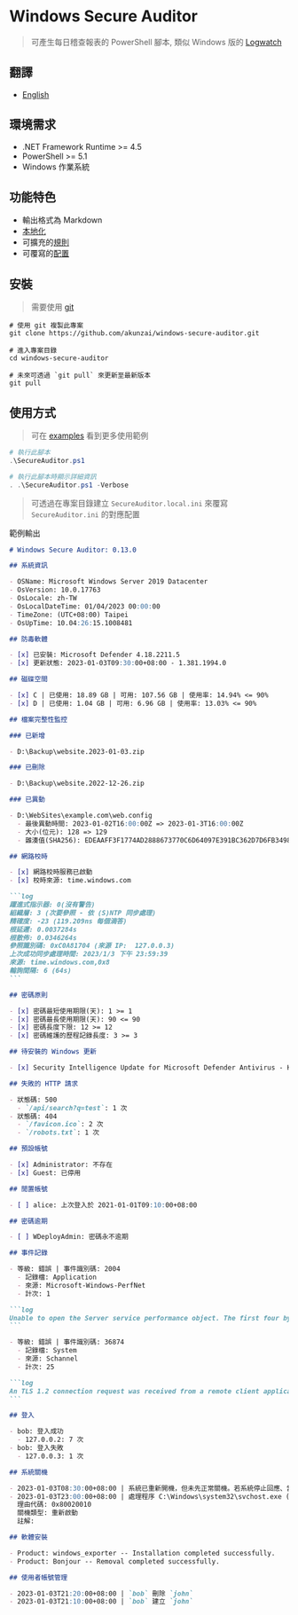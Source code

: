 # Windows Secure Auditor

> 可產生每日稽查報表的 PowerShell 腳本, 類似 Windows 版的 [Logwatch](https://sourceforge.net/projects/logwatch/)

## 翻譯

- [English](./README.md)

## 環境需求

- .NET Framework Runtime >= 4.5
- PowerShell >= 5.1
- Windows 作業系統

## 功能特色

- 輸出格式為 Markdown
- [本地化](https://learn.microsoft.com/powershell/module/microsoft.powershell.core/about/about_script_internationalization)
- 可擴充的[規則](./rules/)
- 可覆寫的[配置](./SecureAuditor.ini)

## 安裝

> 需要使用 [git](https://git-scm.com/downloads)

```powershll
# 使用 git 複製此專案
git clone https://github.com/akunzai/windows-secure-auditor.git

# 進入專案目錄
cd windows-secure-auditor

# 未來可透過 `git pull` 來更新至最新版本
git pull
```

## 使用方式

> 可在 [examples](./examples/) 看到更多使用範例

```powershell
# 執行此腳本
.\SecureAuditor.ps1

# 執行此腳本時顯示詳細資訊
. .\SecureAuditor.ps1 -Verbose
```

> 可透過在專案目錄建立 `SecureAuditor.local.ini` 來覆寫 `SecureAuditor.ini` 的對應配置

範例輸出

````markdown
# Windows Secure Auditor: 0.13.0

## 系統資訊

- OSName: Microsoft Windows Server 2019 Datacenter
- OsVersion: 10.0.17763
- OsLocale: zh-TW
- OsLocalDateTime: 01/04/2023 00:00:00
- TimeZone: (UTC+08:00) Taipei
- OsUpTime: 10.04:26:15.1008481

## 防毒軟體

- [x] 已安裝: Microsoft Defender 4.18.2211.5
- [x] 更新狀態: 2023-01-03T09:30:00+08:00 - 1.381.1994.0

## 磁碟空間

- [x] C | 已使用: 18.89 GB | 可用: 107.56 GB | 使用率: 14.94% <= 90%
- [x] D | 已使用: 1.04 GB | 可用: 6.96 GB | 使用率: 13.03% <= 90%

## 檔案完整性監控

### 已新增

- D:\Backup\website.2023-01-03.zip

### 已刪除

- D:\Backup\website.2022-12-26.zip

### 已異動

- D:\WebSites\example.com\web.config
  - 最後異動時間: 2023-01-02T16:00:00Z => 2023-01-3T16:00:00Z
  - 大小(位元): 128 => 129
  - 雜湊值(SHA256): EDEAAFF3F1774AD2888673770C6D64097E391BC362D7D6FB34982DDF0EFD18CB => E3B0C44298FC1C149AFBF4C8996FB92427AE41E4649B934CA495991B7852B855

## 網路校時

- [x] 網路校時服務已啟動
- [x] 校時來源: time.windows.com

```log
躍進式指示器: 0(沒有警告)
組織層: 3 (次要參照 - 依 (S)NTP 同步處理)
精確度: -23 (119.209ns 每個滴答)
根延遲: 0.0037284s
根散佈: 0.0346264s
參照識別碼: 0xC0A81704 (來源 IP:  127.0.0.3)
上次成功同步處理時間: 2023/1/3 下午 23:59:39
來源: time.windows.com,0x8
輪詢間隔: 6 (64s)
```

## 密碼原則

- [x] 密碼最短使用期限(天): 1 >= 1
- [x] 密碼最長使用期限(天): 90 <= 90
- [x] 密碼長度下限: 12 >= 12
- [x] 密碼維護的歷程記錄長度: 3 >= 3

## 待安裝的 Windows 更新

- [x] Security Intelligence Update for Microsoft Defender Antivirus - KB2267602 (Version 1.381.1969.0)

## 失敗的 HTTP 請求

- 狀態碼: 500
  - `/api/search?q=test`: 1 次
- 狀態碼: 404
  - `/favicon.ico`: 2 次
  - `/robots.txt`: 1 次

## 預設帳號

- [x] Administrator: 不存在
- [x] Guest: 已停用

## 閒置帳號

- [ ] alice: 上次登入於 2021-01-01T09:10:00+08:00

## 密碼逾期

- [ ] WDeployAdmin: 密碼永不逾期

## 事件記錄

- 等級: 錯誤 | 事件識別碼: 2004
  - 記錄檔: Application
  - 來源: Microsoft-Windows-PerfNet
  - 計次: 1

```log
Unable to open the Server service performance object. The first four bytes (DWORD) of the Data section contains the status code.
```

- 等級: 錯誤 | 事件識別碼: 36874
  - 記錄檔: System
  - 來源: Schannel
  - 計次: 25

```log
An TLS 1.2 connection request was received from a remote client application, but none of the cipher suites supported by the client application are supported by the server. The TLS connection request has failed.
```

## 登入

- bob: 登入成功
  - 127.0.0.2: 7 次
- bob: 登入失敗
  - 127.0.0.3: 1 次

## 系統關機

- 2023-01-03T08:30:00+08:00 | 系統已重新開機，但未先正常關機。若系統停止回應、當機或電力意外中斷，就可能會造成此錯誤。
- 2023-01-03T23:00:00+08:00 | 處理程序 C:\Windows\system32\svchost.exe (DEMO)已代表使用者 NT AUTHORITY\SYSTEM 啟動電腦 DEMO 的電源關閉，原因如下: 作業系統: Service Pack (計劃之中)
  理由代碼: 0x80020010
  關機類型: 重新啟動
  註解:

## 軟體安裝

- Product: windows_exporter -- Installation completed successfully.
- Product: Bonjour -- Removal completed successfully.

## 使用者帳號管理

- 2023-01-03T21:20:00+08:00 | `bob` 刪除 `john`
- 2023-01-03T21:10:00+08:00 | `bob` 建立 `john`
````
